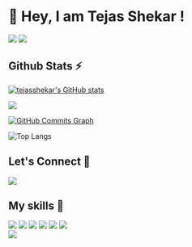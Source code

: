<h1>👋  Hey, I am Tejas Shekar !</h1>

![](https://komarev.com/ghpvc/?username=TejasShekar&color=brightgreen)
[![](https://img.shields.io/github/followers/TejasShekar?label=GitHub%20Followers)](https://github.com/TejasShekar)


## Github Stats ⚡

<a href="http://www.github.com/tejasshekar"><img src="https://github-readme-stats.vercel.app/api?username=tejasshekar&show_icons=true&hide=&count_private=true&title_color=0891b2&text_color=ffffff&icon_color=0891b2&bg_color=1c1917&hide_border=true&show_icons=true" alt="tejasshekar's GitHub stats" /></a>

<a href="http://www.github.com/tejasshekar"><img src="https://github-readme-streak-stats.herokuapp.com/?user=tejasshekar&stroke=ffffff&background=1c1917&ring=0891b2&fire=0891b2&currStreakNum=ffffff&currStreakLabel=0891b2&sideNums=ffffff&sideLabels=ffffff&dates=ffffff&hide_border=true" /></a>

<a href="http://www.github.com/tejasshekar"><img src="https://activity-graph.herokuapp.com/graph?username=tejasshekar&bg_color=1c1917&color=ffffff&line=0891b2&point=ffffff&area_color=1c1917&area=true&hide_border=true&custom_title=GitHub%20Commits%20Graph" alt="GitHub Commits Graph" /></a>

![Top Langs](https://github-readme-stats.vercel.app/api/top-langs/?username=TejasShekar)


## Let's Connect 🔗

[![](https://img.shields.io/twitter/follow/tejas_shekar?style=for-the-badge&logo=twitter)](https://twitter.com/tejas_shekar)


## My skills 🚀

![](https://img.shields.io/badge/HTML5-E34F26?style=for-the-badge&logo=html5&logoColor=white)
![](https://img.shields.io/badge/CSS3-1572B6?style=for-the-badge&logo=css3&logoColor=white)
![](https://img.shields.io/badge/JavaScript-F7DF1E?style=for-the-badge&logo=javascript&logoColor=white)
![](https://img.shields.io/badge/react-%2320232a.svg?style=for-the-badge&logo=react&logoColor=%2361DAFB)
![](https://img.shields.io/badge/Visual_Studio_Code-0078D4?style=for-the-badge&logo=visual%20studio%20code&logoColor=white)
![](https://img.shields.io/badge/Git-F05032?style=for-the-badge&logo=git&logoColor=white)  
![](https://img.shields.io/badge/Markdown-000000?style=for-the-badge&logo=markdown&logoColor=white)
